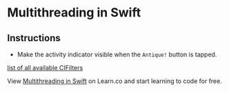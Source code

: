 # Multithreading in Swift

## Instructions

* Make the activity indicator visible when the `Antique!` button is tapped.


[list of all available CIFilters](https://developer.apple.com/library/mac/documentation/GraphicsImaging/Reference/CoreImageFilterReference/index.html)

<p data-visibility='hidden'>View <a href='https://learn.co/lessons/swift-multithreading-lab' title='Multithreading in Swift'>Multithreading in Swift</a> on Learn.co and start learning to code for free.</p>

